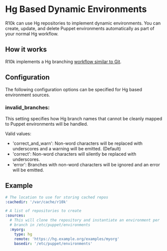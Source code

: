 Hg Based Dynamic Environments
=============================

R10k can use Hg repositories to implement dynamic environments. You can create,
update, and delete Puppet environments automatically as part of your normal Hg
workflow.

How it works
------------

R10k implements a Hg branching [workflow similar to Git](git-environments.mkd).

Configuration
-------------

The following configuration options can be specified for Hg based environment
sources.

### invalid_branches:

This setting specifies how Hg branch names that cannot be cleanly mapped to
Puppet environments will be handled.

Valid values:

  * 'correct_and_warn': Non-word characters will be replaced with underscores
    and a warning will be emitted. (Default)
  * 'correct': Non-word characters will silently be replaced with underscores.
  * 'error': Branches with non-word characters will be ignored and an error will
    be emitted.

Example
-------

```yaml
# The location to use for storing cached repos
:cachedir: '/var/cache/r10k'

# A list of repositories to create
:sources:
  # This will clone the repository and instantiate an environment per
  # branch in /etc/puppet/environments
  :myorg:
    type: hg
    remote: 'https://hg.example.org/examples/myorg'
    basedir: '/etc/puppet/environments'
```
